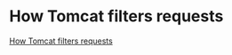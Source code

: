 # How Tomcat filters requests
[How Tomcat filters requests](https://aiwithcloud.com/2022/09/15/how_tomcat_filters_requests/)